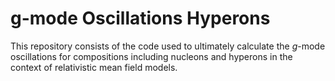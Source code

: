 # g-mode Oscillations Hyperons

This repository consists of the code used to ultimately calculate the $g$-mode oscillations for compositions including nucleons and hyperons in the context of relativistic mean field models. 
